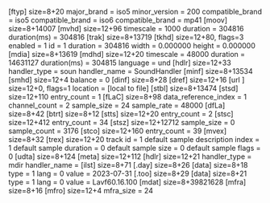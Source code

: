 [ftyp] size=8+20
  major_brand = iso5
  minor_version = 200
  compatible_brand = iso5
  compatible_brand = iso6
  compatible_brand = mp41
[moov] size=8+14007
  [mvhd] size=12+96
    timescale = 1000
    duration = 304816
    duration(ms) = 304816
  [trak] size=8+13719
    [tkhd] size=12+80, flags=3
      enabled = 1
      id = 1
      duration = 304816
      width = 0.000000
      height = 0.000000
    [mdia] size=8+13619
      [mdhd] size=12+20
        timescale = 48000
        duration = 14631127
        duration(ms) = 304815
        language = und
      [hdlr] size=12+33
        handler_type = soun
        handler_name = SoundHandler
      [minf] size=8+13534
        [smhd] size=12+4
          balance = 0
        [dinf] size=8+28
          [dref] size=12+16
            [url ] size=12+0, flags=1
              location = [local to file]
        [stbl] size=8+13474
          [stsd] size=12+110
            entry_count = 1
            [fLaC] size=8+98
              data_reference_index = 1
              channel_count = 2
              sample_size = 24
              sample_rate = 48000
              [dfLa] size=8+42
              [btrt] size=8+12
          [stts] size=12+20
            entry_count = 2
          [stsc] size=12+412
            entry_count = 34
          [stsz] size=12+12712
            sample_size = 0
            sample_count = 3176
          [stco] size=12+160
            entry_count = 39
  [mvex] size=8+32
    [trex] size=12+20
      track id = 1
      default sample description index = 1
      default sample duration = 0
      default sample size = 0
      default sample flags = 0
  [udta] size=8+124
    [meta] size=12+112
      [hdlr] size=12+21
        handler_type = mdir
        handler_name =
      [ilst] size=8+71
        [.day] size=8+26
          [data] size=8+18
            type = 1
            lang = 0
            value = 2023-07-31
        [.too] size=8+29
          [data] size=8+21
            type = 1
            lang = 0
            value = Lavf60.16.100
[mdat] size=8+39821628
[mfra] size=8+16
  [mfro] size=12+4
    mfra_size = 24